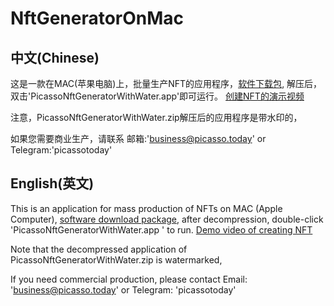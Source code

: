 # NftGeneratorOnMac
## 中文(Chinese)
这是一款在MAC(苹果电脑)上，批量生产NFT的应用程序，[软件下载包](https://www.picasso.today/release/PicassoNftGeneratorWithWater.zip), 解压后，双击'PicassoNftGeneratorWithWater.app'即可运行。
[创建NFT的演示视频](https://github.com/picassotoday/NftGeneratorOnMac/blob/main/example%20to%20generate%20nfts.mp4)

注意，PicassoNftGeneratorWithWater.zip解压后的应用程序是带水印的，

如果您需要商业生产，请联系 邮箱:'business@picasso.today' or Telegram:'picassotoday'

## English(英文)
This is an application for mass production of NFTs on MAC (Apple Computer), [software download package](https://www.picasso.today/release/PicassoNftGeneratorWithWater.zip), after decompression, double-click 'PicassoNftGeneratorWithWater.app ' to run.
[Demo video of creating NFT](https://github.com/picassotoday/NftGeneratorOnMac/blob/main/example%20to%20generate%20nfts.mp4)

Note that the decompressed application of PicassoNftGeneratorWithWater.zip is watermarked,

If you need commercial production, please contact Email: 'business@picasso.today' or Telegram: 'picassotoday'